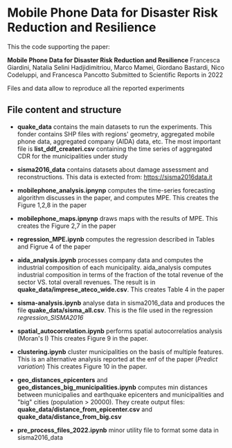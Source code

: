 # Mobile Phone Data for Disaster Risk Reduction and Resilience

This the code supporting the paper:

**Mobile Phone Data for Disaster Risk Reduction and Resilience**
Francesca Giardini, Natalia Selini Hadjidimitriou, Marco Mamei, Giordano Bastardi, Nico Codeluppi, and Francesca Pancotto
Submitted to Scientific Reports in 2022

Files and data allow to reproduce all the reported experiments


## File content and structure

- **quake_data** contains the main datasets to run the experiments. This fonder contains SHP files with regions' geometry, aggregated mobile phone data, aggregated company (AIDA) data, etc.
The most important file is **list_ddf_createri.csv** containing the time series of aggregated CDR for the municipalities under study

- **sisma2016_data** contains datasets about damage assessment and reconstructions. This data is extected from: https://sisma2016data.it

- **mobilephone_analysis.ipnynp** computes the time-series forecasting algorithm discusses in the paper, and computes MPE. 
This creates the Figure 1,2,8 in the paper

- **mobilephone_maps.ipnynp** draws maps with the results of MPE.
This creates the Figure 2,7 in the paper

- **regression_MPE.ipynb** computes the regression described in Tables and Figrue 4 of the paper

- **aida_analysis.ipynb** processes company data and computes the industrial composition of each municipality. aida_analysis computes industrial composition in terms of the fraction of the total revenue of the sector VS. total overall revenues. The result is in **quake_data/imprese_ateco_wide.csv**.
This creates Table 4 in the paper

- **sisma-analysis.ipynb** analyse data in sisma2016_data and produces the file **quake_data/sisma_all.csv**. This is the file used in the regression *regression_SISMA2016*

- **spatial_autocorrelation.ipynb** performs spatial autocorrelatios analysis (Moran's I)
This creates Figure 9 in the paper.

- **clustering.ipynb** cluster municipalities on the basis of multiple features. This is an alternative analysis reported at the enf of the paper (*Predict variation*)
This creates Figure 10 in the paper.

- **geo_distances_epicenters** and **geo_distances_big_municipalities.ipynb** computes min distances between municipalies and earthquake epicenters and municipalities and "big" cities (population > 20000). They create output files: **quake_data/distance_from_epicenter.csv** and **quake_data/distance_from_big.csv**

- **pre_process_files_2022.ipynb** minor utility file to format some data in sisma2016_data






